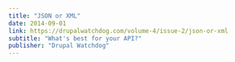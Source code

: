 ```yaml
---
title: "JSON or XML"
date: 2014-09-01
link: https://drupalwatchdog.com/volume-4/issue-2/json-or-xml
subtitle: "What's best for your API?"
publisher: "Drupal Watchdog"
---
```

